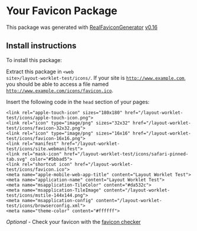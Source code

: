 # Your Favicon Package

This package was generated with [RealFaviconGenerator](https://realfavicongenerator.net/) [v0.16](https://realfavicongenerator.net/change_log#v0.16)

## Install instructions

To install this package:

Extract this package in <code>&lt;web site&gt;/layout-worklet-test/icons/</code>. If your site is <code>http://www.example.com</code>, you should be able to access a file named <code>http://www.example.com/icons/favicon.ico</code>.

Insert the following code in the `head` section of your pages:

    <link rel="apple-touch-icon" sizes="180x180" href="/layout-worklet-test/icons/apple-touch-icon.png">
    <link rel="icon" type="image/png" sizes="32x32" href="/layout-worklet-test/icons/favicon-32x32.png">
    <link rel="icon" type="image/png" sizes="16x16" href="/layout-worklet-test/icons/favicon-16x16.png">
    <link rel="manifest" href="/layout-worklet-test/icons/site.webmanifest">
    <link rel="mask-icon" href="/layout-worklet-test/icons/safari-pinned-tab.svg" color="#5bbad5">
    <link rel="shortcut icon" href="/layout-worklet-test/icons/favicon.ico">
    <meta name="apple-mobile-web-app-title" content="Layout Worklet Test">
    <meta name="application-name" content="Layout Worklet Test">
    <meta name="msapplication-TileColor" content="#da532c">
    <meta name="msapplication-TileImage" content="/layout-worklet-test/icons/mstile-144x144.png">
    <meta name="msapplication-config" content="/layout-worklet-test/icons/browserconfig.xml">
    <meta name="theme-color" content="#ffffff">

*Optional* - Check your favicon with the [favicon checker](https://realfavicongenerator.net/favicon_checker)
